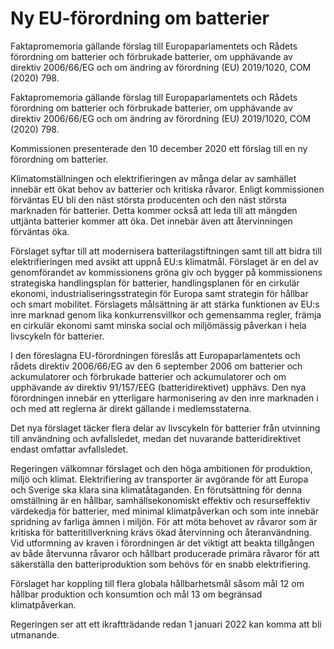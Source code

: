 # Ny EU-förordning om batterier

Faktapromemoria gällande förslag till Europaparlamentets och Rådets förordning om
batterier och förbrukade batterier, om upphävande av direktiv 2006/66/EG och
om ändring av förordning (EU) 2019/1020, COM (2020) 798.

Faktapromemoria gällande förslag till Europaparlamentets och Rådets förordning om
batterier och förbrukade batterier, om upphävande av direktiv 2006/66/EG och
om ändring av förordning (EU) 2019/1020, COM (2020) 798.

Kommissionen presenterade den 10 december 2020 ett förslag till en ny förordning om batterier.

Klimatomställningen och elektrifieringen av många delar av samhället innebär ett ökat behov av batterier och kritiska råvaror. Enligt kommissionen förväntas EU bli den näst största producenten och den näst största marknaden för batterier. Detta kommer också att leda till att mängden uttjänta batterier kommer att öka. Det innebär även att återvinningen förväntas öka.

Förslaget syftar till att modernisera batterilagstiftningen samt till att bidra till elektrifieringen med avsikt att uppnå EU:s klimatmål. Förslaget är en del av genomförandet av kommissionens gröna giv och bygger på kommissionens strategiska handlingsplan för batterier, handlingsplanen för en cirkulär ekonomi, industrialiseringsstrategin för Europa samt strategin för hållbar och smart mobilitet. Förslagets målsättning är att stärka funktionen av EU:s inre marknad genom lika konkurrensvillkor och gemensamma regler, främja en cirkulär ekonomi samt minska social och miljömässig påverkan i hela livscykeln för batterier.

I den föreslagna EU-förordningen föreslås att Europaparlamentets och rådets direktiv 2006/66/EG av den 6 september 2006 om batterier och ackumulatorer och förbrukade batterier och ackumulatorer och om upphävande av direktiv 91/157/EEG (batteridirektivet) upphävs. Den nya förordningen innebär en ytterligare harmonisering av den inre marknaden i och med att reglerna är direkt gällande i medlemsstaterna.

Det nya förslaget täcker flera delar av livscykeln för batterier från utvinning till användning och avfallsledet, medan det nuvarande batteridirektivet endast omfattar avfallsledet.

Regeringen välkomnar förslaget och den höga ambitionen för produktion, miljö och klimat. Elektrifiering av transporter är avgörande för att Europa och Sverige ska klara sina klimatåtaganden. En förutsättning för denna omställning är en hållbar, samhällsekonomiskt effektiv och resurseffektiv värdekedja för batterier, med minimal klimatpåverkan och som inte innebär spridning av farliga ämnen i miljön. För att möta behovet av råvaror som är kritiska för batteritillverkning krävs ökad återvinning och återanvändning. Vid utformning av kraven i förordningen är det viktigt att beakta tillgången av både återvunna råvaror och hållbart producerade primära råvaror för att säkerställa den batteriproduktion som behövs för en snabb elektrifiering.

Förslaget har koppling till flera globala hållbarhetsmål såsom mål 12 om hållbar produktion och konsumtion och mål 13 om begränsad klimatpåverkan.

Regeringen ser att ett ikraftträdande redan 1 januari 2022 kan komma att bli utmanande.
